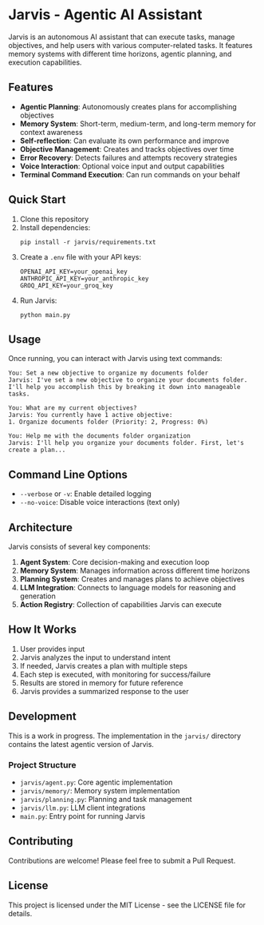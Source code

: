 # Jarvis - Agentic AI Assistant

Jarvis is an autonomous AI assistant that can execute tasks, manage objectives, and help users with various computer-related tasks. It features memory systems with different time horizons, agentic planning, and execution capabilities.

## Features

- **Agentic Planning**: Autonomously creates plans for accomplishing objectives
- **Memory System**: Short-term, medium-term, and long-term memory for context awareness
- **Self-reflection**: Can evaluate its own performance and improve
- **Objective Management**: Creates and tracks objectives over time
- **Error Recovery**: Detects failures and attempts recovery strategies
- **Voice Interaction**: Optional voice input and output capabilities
- **Terminal Command Execution**: Can run commands on your behalf

## Quick Start

1. Clone this repository
2. Install dependencies:
   ```
   pip install -r jarvis/requirements.txt
   ```
3. Create a `.env` file with your API keys:
   ```
   OPENAI_API_KEY=your_openai_key
   ANTHROPIC_API_KEY=your_anthropic_key
   GROQ_API_KEY=your_groq_key
   ```
4. Run Jarvis:
   ```
   python main.py
   ```

## Usage

Once running, you can interact with Jarvis using text commands:

```
You: Set a new objective to organize my documents folder
Jarvis: I've set a new objective to organize your documents folder. I'll help you accomplish this by breaking it down into manageable tasks.

You: What are my current objectives?
Jarvis: You currently have 1 active objective:
1. Organize documents folder (Priority: 2, Progress: 0%)

You: Help me with the documents folder organization
Jarvis: I'll help you organize your documents folder. First, let's create a plan...
```

## Command Line Options

- `--verbose` or `-v`: Enable detailed logging
- `--no-voice`: Disable voice interactions (text only)

## Architecture

Jarvis consists of several key components:

1. **Agent System**: Core decision-making and execution loop
2. **Memory System**: Manages information across different time horizons
3. **Planning System**: Creates and manages plans to achieve objectives
4. **LLM Integration**: Connects to language models for reasoning and generation
5. **Action Registry**: Collection of capabilities Jarvis can execute

## How It Works

1. User provides input
2. Jarvis analyzes the input to understand intent
3. If needed, Jarvis creates a plan with multiple steps
4. Each step is executed, with monitoring for success/failure
5. Results are stored in memory for future reference
6. Jarvis provides a summarized response to the user

## Development

This is a work in progress. The implementation in the `jarvis/` directory contains the latest agentic version of Jarvis.

### Project Structure

- `jarvis/agent.py`: Core agentic implementation
- `jarvis/memory/`: Memory system implementation
- `jarvis/planning.py`: Planning and task management
- `jarvis/llm.py`: LLM client integrations
- `main.py`: Entry point for running Jarvis

## Contributing

Contributions are welcome! Please feel free to submit a Pull Request.

## License

This project is licensed under the MIT License - see the LICENSE file for details. 